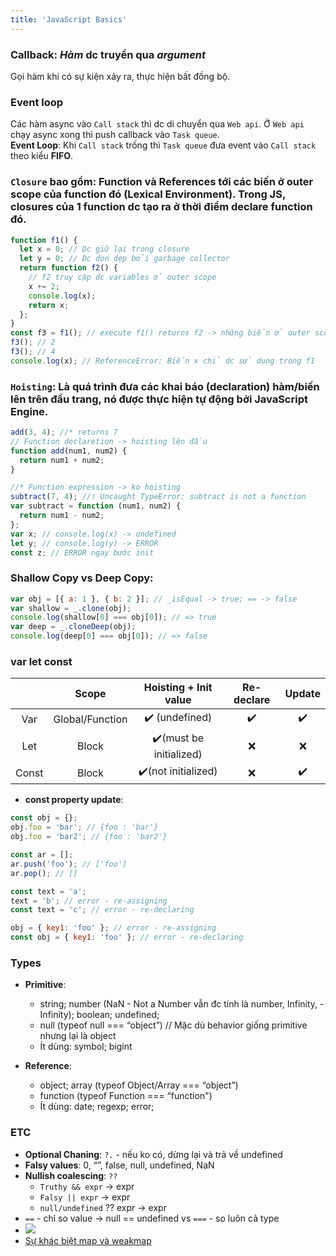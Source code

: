 ```yaml
---
title: 'JavaScript Basics'
---
```


### Callback: _Hàm_ dc truyền qua _argument_

Gọi hàm khi có sự kiện xảy ra, thực hiện bất đồng bộ.

### Event loop

Các hàm async vào `Call stack` thì dc di chuyển qua `Web api`. Ở `Web api` chạy async xong thì push callback vào `Task queue`.  
**Event Loop**: Khi `Call stack` trống thì `Task queue` đưa event vào `Call stack` theo kiểu **FIFO**.

### `Closure` bao gồm: Function và References tới các biến ở outer scope của function đó (Lexical Environment). Trong JS, closures của 1 function dc tạo ra ở thời điểm declare function đó.

```js
function f1() {
  let x = 0; // Dc giữ lại trong closure
  let y = 0; // Dc dọn dẹp bởi garbage collector
  return function f2() {
    // f2 truy cập dc variables ở outer scope
    x += 2;
    console.log(x);
    return x;
  };
}
const f3 = f1(); // execute f1() returns f2 -> những biến ở outer scope của f2 sẽ dc giữ lại.
f3(); // 2
f3(); // 4
console.log(x); // ReferenceError: Biến x chỉ dc sử dụng trong f1
```

### `Hoisting`: Là quá trình đưa các khai báo (declaration) hàm/biến lên trên đầu trang, nó được thực hiện tự động bởi JavaScript Engine.

```js
add(3, 4); //* returns 7
// Function declaretion -> hoisting lên đầu
function add(num1, num2) {
  return num1 + num2;
}

//* Function expression -> ko hoisting
subtract(7, 4); //! Uncaught TypeError: subtract is not a function
var subtract = function (num1, num2) {
  return num1 - num2;
};
var x; // console.log(x) -> undefined
let y; // console.log(y) -> ERROR
const z; // ERROR ngay bước init
```

### Shallow Copy vs Deep Copy:

```js
var obj = [{ a: 1 }, { b: 2 }]; // _isEqual -> true; == -> false
var shallow = _.clone(obj);
console.log(shallow[0] === obj[0]); // => true
var deep = _.cloneDeep(obj);
console.log(deep[0] === obj[0]); // => false
```

### var let const

|       |      Scope      |  Hoisting + Init value  | Re-declare | Update |
| :---: | :-------------: | :---------------------: | :--------: | :----: |
|  Var  | Global/Function |     ✔️ (undefined)      |     ✔️     |   ✔️   |
|  Let  |      Block      | ✔️(must be initialized) |     ❌     |   ❌   |
| Const |      Block      |   ✔️(not initialized)   |     ❌     |   ✔️   |

- **const property update**:

```js
const obj = {};
obj.foo = 'bar'; // {foo : 'bar'}
obj.foo = 'bar2'; // {foo : 'bar2'}

const ar = [];
ar.push('foo'); // ['foo']
ar.pop(); // []
```

```js
const text = 'a';
text = 'b'; // error - re-assigning
const text = 'c'; // error - re-declaring

obj = { key1: 'foo' }; // error - re-assigning
const obj = { key1: 'foo' }; // error - re-declaring
```

### Types

- **Primitive**:

  - string; number (NaN - Not a Number vẫn đc tính là number, Infinity, -Infinity); boolean; undefined;
  - null (typeof null === “object”) // Mặc dù behavior giống primitive nhưng lại là object
  - Ít dùng: symbol; bigint

- **Reference**:
  - object; array (typeof Object/Array === “object”)
  - function (typeof Function === “function")
  - Ít dùng: date; regexp; error;

### ETC

- **Optional Chaning**: `?.` - nếu ko có, dừng lại và trả về undefined
- **Falsy values**: 0, “”, false, null, undefined, NaN
- **Nullish coalescing**: `??`
  - `Truthy && expr` -> expr
  - `Falsy || expr` -> expr
  - `null/undefined` ?? expr -> expr
- `==` - chỉ so value -> null == undefined vs `===` - so luôn cả type
- ![](https://imgur.com/SsK9doN.png)
- [Sự khác biệt map và weakmap](https://kieblog.vn/javascript-su-khac-biet-map-va-weakmap/)
